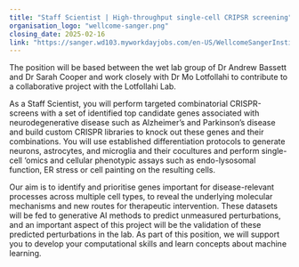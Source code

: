 ```yaml
---
title: "Staff Scientist | High-throughput single-cell CRIPSR screening"
organisation_logo: "wellcome-sanger.png"
closing_date: 2025-02-16
link: "https://sanger.wd103.myworkdayjobs.com/en-US/WellcomeSangerInstitute/job/Hinxton-Cambridgeshire/Staff-Scientist---High-throughput-single-cell-CRIPSR-screening_JR102599"
---
```

The position will be based between the wet lab group of Dr Andrew Bassett and Dr Sarah Cooper and work closely with Dr Mo Lotfollahi to contribute to a collaborative project with the Lotfollahi Lab.

As a Staff Scientist, you will perform targeted combinatorial CRISPR-screens with a set of identified top candidate genes associated with neurodegenerative disease such as Alzheimer’s and Parkinson’s disease and build custom CRISPR libraries to knock out these genes and their combinations. You will use established differentiation protocols to generate neurons, astrocytes, and microglia and their cocultures and perform single-cell ‘omics and cellular phenotypic assays such as endo-lysosomal function, ER stress or cell painting on the resulting cells.

Our aim is to identify and prioritise genes important for disease-relevant processes across multiple cell types, to reveal the underlying molecular mechanisms and new routes for therapeutic intervention. These datasets will be fed to generative AI methods to predict unmeasured perturbations, and an important aspect of this project will be the validation of these predicted perturbations in the lab. As part of this position, we will support you to develop your computational skills and learn concepts about machine learning.
